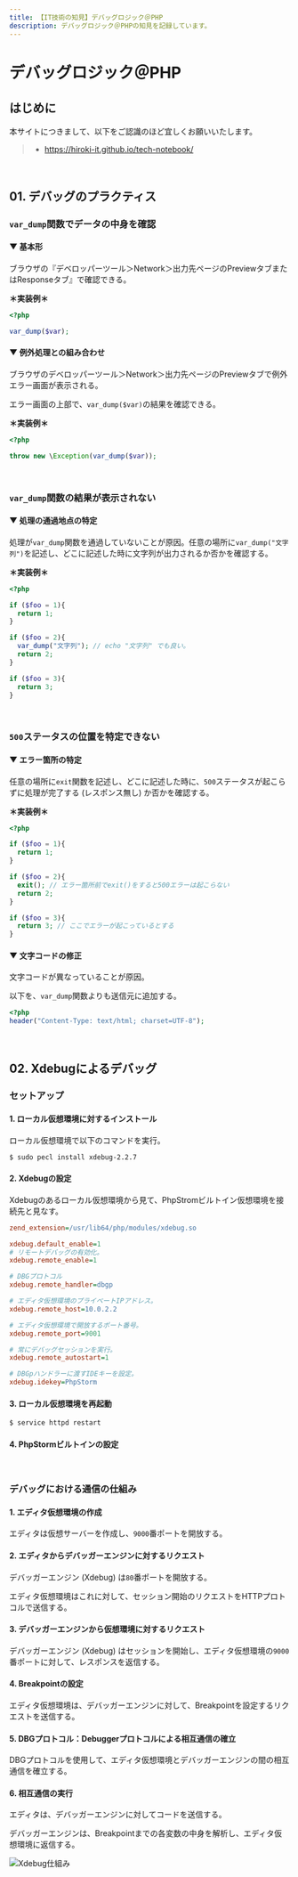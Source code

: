 ```yaml
---
title: 【IT技術の知見】デバッグロジック＠PHP
description: デバッグロジック＠PHPの知見を記録しています。
---
```


# デバッグロジック＠PHP

## はじめに

本サイトにつきまして、以下をご認識のほど宜しくお願いいたします。

> - https://hiroki-it.github.io/tech-notebook/

<br>

## 01. デバッグのプラクティス

### `var_dump`関数でデータの中身を確認

#### ▼ 基本形

ブラウザの『デベロッパーツール＞Network＞出力先ページのPreviewタブまたはResponseタブ』で確認できる。

**＊実装例＊**

```php
<?php

var_dump($var);
```

#### ▼ 例外処理との組み合わせ

ブラウザのデベロッパーツール＞Network＞出力先ページのPreviewタブで例外エラー画面が表示される。

エラー画面の上部で、`var_dump($var)`の結果を確認できる。

**＊実装例＊**

```php
<?php

throw new \Exception(var_dump($var));
```

<br>

### `var_dump`関数の結果が表示されない

#### ▼ 処理の通過地点の特定

処理が`var_dump`関数を通過していないことが原因。任意の場所に`var_dump("文字列")`を記述し、どこに記述した時に文字列が出力されるか否かを確認する。

**＊実装例＊**

```php
<?php

if ($foo = 1){
  return 1;
}

if ($foo = 2){
  var_dump("文字列"); // echo "文字列" でも良い。
  return 2;
}

if ($foo = 3){
  return 3;
}
```

<br>

### `500`ステータスの位置を特定できない

#### ▼ エラー箇所の特定

任意の場所に`exit`関数を記述し、どこに記述した時に、`500`ステータスが起こらずに処理が完了する (レスポンス無し) か否かを確認する。

**＊実装例＊**

```php
<?php

if ($foo = 1){
  return 1;
}

if ($foo = 2){
  exit(); // エラー箇所前でexit()をすると500エラーは起こらない
  return 2;
}

if ($foo = 3){
  return 3; // ここでエラーが起こっているとする
}
```

#### ▼ 文字コードの修正

文字コードが異なっていることが原因。

以下を、`var_dump`関数よりも送信元に追加する。

```PHP
<?php
header("Content-Type: text/html; charset=UTF-8");
```

<br>

## 02. Xdebugによるデバッグ

### セットアップ

#### 1. ローカル仮想環境に対するインストール

ローカル仮想環境で以下のコマンドを実行。

```bash
$ sudo pecl install xdebug-2.2.7
```

#### 2. Xdebugの設定

Xdebugのあるローカル仮想環境から見て、PhpStromビルトイン仮想環境を接続先と見なす。

```ini
zend_extension=/usr/lib64/php/modules/xdebug.so

xdebug.default_enable=1
# リモートデバッグの有効化。
xdebug.remote_enable=1

# DBGプロトコル
xdebug.remote_handler=dbgp

# エディタ仮想環境のプライベートIPアドレス。
xdebug.remote_host=10.0.2.2

# エディタ仮想環境で開放するポート番号。
xdebug.remote_port=9001

# 常にデバッグセッションを実行。
xdebug.remote_autostart=1

# DBGpハンドラーに渡すIDEキーを設定。
xdebug.idekey=PhpStorm
```

#### 3. ローカル仮想環境を再起動

```bash
$ service httpd restart
```

#### 4. PhpStormビルトインの設定

<br>

### デバッグにおける通信の仕組み

#### 1. エディタ仮想環境の作成

エディタは仮想サーバーを作成し、`9000`番ポートを開放する。

#### 2. エディタからデバッガーエンジンに対するリクエスト

デバッガーエンジン (Xdebug) は`80`番ポートを開放する。

エディタ仮想環境はこれに対して、セッション開始のリクエストをHTTPプロトコルで送信する。

#### 3. デバッガーエンジンから仮想環境に対するリクエスト

デバッガーエンジン (Xdebug) はセッションを開始し、エディタ仮想環境の`9000`番ポートに対して、レスポンスを返信する。

#### 4. Breakpointの設定

エディタ仮想環境は、デバッガーエンジンに対して、Breakpointを設定するリクエストを送信する。

#### 5. DBGプロトコル：Debuggerプロトコルによる相互通信の確立

DBGプロトコルを使用して、エディタ仮想環境とデバッガーエンジンの間の相互通信を確立する。

#### 6. 相互通信の実行

エディタは、デバッガーエンジンに対してコードを送信する。

デバッガーエンジンは、Breakpointまでの各変数の中身を解析し、エディタ仮想環境に返信する。

![Xdebug仕組み](https://raw.githubusercontent.com/hiroki-it/tech-notebook-images/master/images/Xdebug仕組み.png)

<br>
